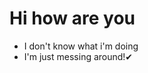 <h1>Hi how are you</h1>

<ul>
  <li>I don't know what i'm doing</li>
  <li>I'm just messing around!✔</li>
</ul>
